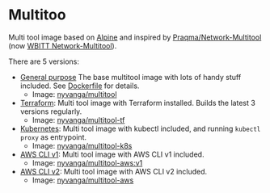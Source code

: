 # Multitoo

Multi tool image based on [Alpine](https://github.com/alpinelinux/docker-alpine) and inspired by [Praqma/Network-Multitool](https://github.com/Praqma/Network-MultiTool) (now [WBITT Network-Multitool](https://github.com/wbitt/Network-MultiTool)).

There are 5 versions:
- [General purpose](multitool) The base multitool image with lots of handy stuff included. See [Dockerfile](multitool/Dockerfile) for details.
	- Image: [nyvanga/multitool](https://hub.docker.com/r/nyvanga/multitool)
- [Terraform](multitool-tf): Multi tool image with Terraform installed. Builds the latest 3 versions regularly.
	- Image: [nyvanga/multitool-tf](https://hub.docker.com/r/nyvanga/multitool-tf)
- [Kubernetes](multitool-k8s): Multi tool image with kubectl included, and running ```kubectl proxy``` as entrypoint.
	- Image: [nyvanga/multitool-k8s](https://hub.docker.com/r/nyvanga/multitool-k8s)
- [AWS CLI v1](multitool-aws-v1): Multi tool image with AWS CLI v1 included.
	- Image: [nyvanga/multitool-aws:v1](https://hub.docker.com/r/nyvanga/multitool-aws)
- [AWS CLI v2](multitool-aws-v2): Multi tool image with AWS CLI v2 included.
	- Image: [nyvanga/multitool-aws](https://hub.docker.com/r/nyvanga/multitool-aws)
